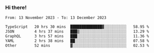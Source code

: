 ### Hi there!

<!--START_SECTION:waka-->

```txt
From: 13 November 2023 - To: 13 December 2023

TypeScript   20 hrs 30 mins  ██████████████▓░░░░░░░░░░   58.95 %
JSON         4 hrs 37 mins   ███▒░░░░░░░░░░░░░░░░░░░░░   13.29 %
GraphQL      3 hrs 57 mins   ███░░░░░░░░░░░░░░░░░░░░░░   11.36 %
YAML         2 hrs 38 mins   ██░░░░░░░░░░░░░░░░░░░░░░░   07.58 %
Other        52 mins         ▓░░░░░░░░░░░░░░░░░░░░░░░░   02.53 %
```

<!--END_SECTION:waka-->
